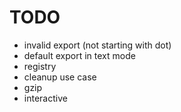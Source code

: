 # TODO

- invalid export (not starting with dot)
- default export in text mode
- registry
- cleanup use case
- gzip
- interactive